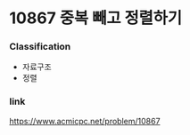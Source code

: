 # 10867 중복 빼고 정렬하기

### Classification

- 자료구조
- 정렬

### link

https://www.acmicpc.net/problem/10867
